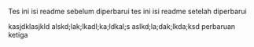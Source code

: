 Tes ini isi readme sebelum diperbarui
tes ini isi readme setelah diperbarui


kasjdklasjkld
alskd;lak;lkadl;ka;ldkal;s
aslkd;la;dak;lkda;ksd
perbaruan ketiga
